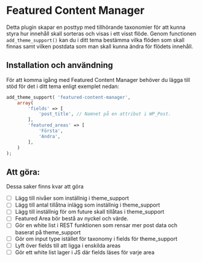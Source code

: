 # Featured Content Manager

Detta plugin skapar en posttyp med tillhörande taxonomier för att kunna styra hur innehåll skall sorteras och visas i ett visst flöde. Genom functionen ```add_theme_support()``` kan du i ditt tema bestämma vilka flöden som skall finnas samt vilken postdata som man skall kunna ändra för flödets innehåll.

## Installation och användning

För att komma igång med Featured Content Manager behöver du lägga till stöd för det i ditt tema enligt exemplet nedan:

```php
add_theme_support( 'featured-content-manager',
	array(
		'fields' => [
			'post_title', // Namnet på en attribut i WP_Post.
		],
		'featured_areas' => [
			'Första',
			'Andra',
		],
	)
);
```

## Att göra:

Dessa saker finns kvar att göra

* ☐ Lägg till nivåer som inställnig i theme_support
* ☐ Lägg till antal tillåtna inlägg som inställnig i theme_support
* ☐ Lägg till inställnig för om future skall tillåtas i theme_support
* ☐ Featured Area bör bestå av nyckel och värde.
* ☐ Gör en white list i REST funktionen som rensar mer post data och baserat på theme_support
* ☐ Gör om input type istället för taxonomy i fields för theme_support
* ☐ Lyft över fields till att ligga i enskilda areas
* ☐ Gör ett white list lager i JS där fields läses för varje area